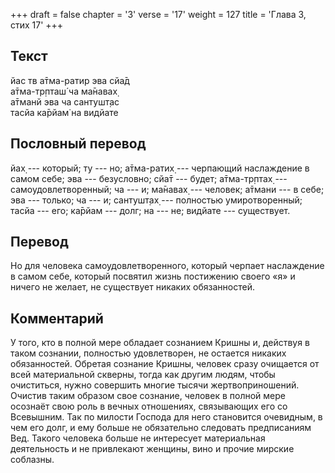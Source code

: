 +++
draft = false
chapter = '3'
verse = '17'
weight = 127
title = 'Глава 3, стих 17'
+++
## Текст

йас тв а̄тма-ратир эва сйа̄д  
а̄тма-тр̣пташ́ ча ма̄навах̣  
а̄тманй эва ча сантушт̣ас  
тасйа ка̄рйам̇ на видйате

## Пословный перевод

йах̣ --- который; ту --- но; а̄тма-ратих̣ --- черпающий наслаждение в самом
себе; эва --- безусловно; сйа̄т --- будет; а̄тма-тр̣птах̣ ---
самоудовлетворенный; ча --- и; ма̄навах̣ --- человек; а̄тмани --- в себе;
эва --- только; ча --- и; сантушт̣ах̣ --- полностью умиротворенный; тасйа
--- его; ка̄рйам --- долг; на --- не; видйате --- существует.

## Перевод

Но для человека самоудовлетворенного, который черпает наслаждение в
самом себе, который посвятил жизнь постижению своего «я» и ничего не
желает, не существует никаких обязанностей.

## Комментарий

У того, кто в полной мере обладает сознанием Кришны и, действуя в таком
сознании, полностью удовлетворен, не остается никаких обязанностей.
Обретая сознание Кришны, человек сразу очищается от всей материальной
скверны, тогда как другим людям, чтобы очиститься, нужно совершить
многие тысячи жертвоприношений. Очистив таким образом свое сознание,
человек в полной мере осознаёт свою роль в вечных отношениях,
связывающих его со Всевышним. Так по милости Господа для него становится
очевидным, в чем его долг, и ему больше не обязательно следовать
предписаниям Вед. Такого человека больше не интересует материальная
деятельность и не привлекают женщины, вино и прочие мирские соблазны.
